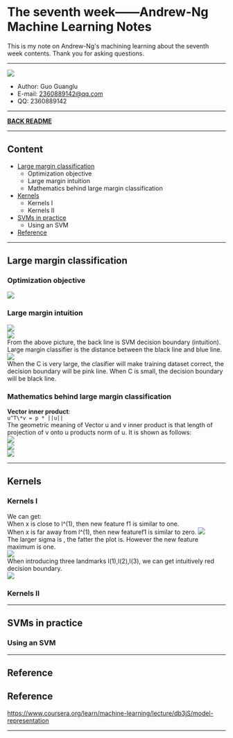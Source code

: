 # The seventh week——Andrew-Ng Machine Learning Notes  
This is my note on Andrew-Ng's machining learning about the seventh week contents. Thank you for asking questions.

***
[![](/picture/the_first_week/fig_ML.jpg)][Andrew-Ng-coursera]  
- Author: Guo Guanglu  
- E-mail: 2360889142@qq.com
- QQ: 2360889142  

*** 
[**BACK README**](README.md)  

***
## Content  
* [Large margin classification](#large-margin-classification)  
	* Optimization objective  
  	* Large margin intuition  
 	* Mathematics behind large margin classification  
* [Kernels](#kernels)  
	* Kernels I  
	* Kernels II  
* [SVMs in practice](#svms-in-practice)  
 	* Using an SVM  
* [Reference](#reference)  

***
Large margin classification  
-----
### Optimization objective  
![](/picture/the_seventh_week/svm1.png)  

### Large margin intuition  
![](/picture/the_seventh_week/svm2.png)  
![](/picture/the_seventh_week/svm3.png)  
From the above picture, the back line is SVM decision boundary (intuition). Large margin classifier is the distance between the black line and blue line.  
![](/picture/the_seventh_week/svm4.png)  
When the C is very large, the clasifier will make training dataset correct, the decision boundary will be pink line. When C is small, the decision boundary will be black line.   
### Mathematics behind large margin classification  
**Vector inner product**:  
`u^T\*v = p * ||u||`  
The geometric meaning of Vector u and v inner product is that length of projection of v onto u products norm of u. It is shown as follows:  
![](/picture/the_seventh_week/svm5.png)  
![](/picture/the_seventh_week/svm6.png)  
![](/picture/the_seventh_week/svm7.png)  

***  
Kernels  
----  
### Kernels I  
We can get:  
When x is close to l^(1), then new feature f1 is similar to one.  
When x is far away from l^(1), then new featuref1 is similar to zero.
![](/picture/the_seventh_week/kernel1.png)  
The larger sigma is , the fatter the plot is. However the new feature maximum is one.  
![](/picture/the_seventh_week/kernel2.png)  
When introducing three landmarks l(1),l(2),l(3), we can get intuitively red decision boundary.  
![](/picture/the_seventh_week/kernel3.png)  

### Kernels II  

***  
SVMs in practice  
-----  
### Using an SVM  

***  
Reference  
----  
Reference  
-----  
https://www.coursera.org/learn/machine-learning/lecture/db3jS/model-representation  

---------------------------------------------------------
[Andrew-Ng-coursera]:https://www.coursera.org/learn/machine-learning/lecture/db3jS/model-representation "Andrew Ng coursera"

